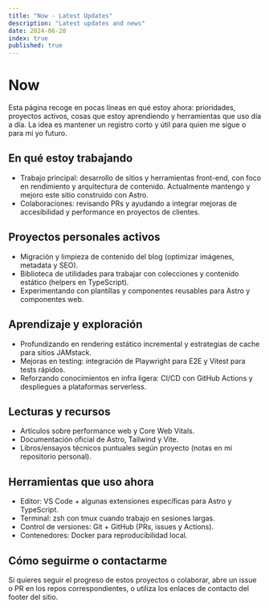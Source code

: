 ```yaml
---
title: "Now - Latest Updates"
description: "Latest updates and news"
date: 2024-06-20
index: true
published: true
---
```

# Now

Esta página recoge en pocas líneas en qué estoy ahora: prioridades, proyectos activos, cosas que estoy aprendiendo y herramientas que uso día a día. La idea es mantener un registro corto y útil para quien me sigue o para mi yo futuro.

## En qué estoy trabajando

- Trabajo principal: desarrollo de sitios y herramientas front-end, con foco en rendimiento y arquitectura de contenido. Actualmente mantengo y mejoro este sitio construido con Astro.
- Colaboraciones: revisando PRs y ayudando a integrar mejoras de accesibilidad y performance en proyectos de clientes.

## Proyectos personales activos

- Migración y limpieza de contenido del blog (optimizar imágenes, metadata y SEO).
- Biblioteca de utilidades para trabajar con colecciones y contenido estático (helpers en TypeScript).
- Experimentando con plantillas y componentes reusables para Astro y componentes web.

## Aprendizaje y exploración

- Profundizando en rendering estático incremental y estrategias de cache para sitios JAMstack.
- Mejoras en testing: integración de Playwright para E2E y Vitest para tests rápidos.
- Reforzando conocimientos en infra ligera: CI/CD con GitHub Actions y despliegues a plataformas serverless.

## Lecturas y recursos

- Artículos sobre performance web y Core Web Vitals.
- Documentación oficial de Astro, Tailwind y Vite.
- Libros/ensayos técnicos puntuales según proyecto (notas en mi repositorio personal).

## Herramientas que uso ahora

- Editor: VS Code + algunas extensiones específicas para Astro y TypeScript.
- Terminal: zsh con tmux cuando trabajo en sesiones largas.
- Control de versiones: Git + GitHub (PRs, issues y Actions).
- Contenedores: Docker para reproducibilidad local.

## Cómo seguirme o contactarme

Si quieres seguir el progreso de estos proyectos o colaborar, abre un issue o PR en los repos correspondientes, o utiliza los enlaces de contacto del footer del sitio.

